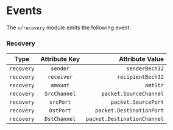 <!--
order: 4
title: "Recovery events"
parent:
  title: "recovery"
-->

# Events

The `x/recovery` module emits the following event:

### Recovery
| Type       | Attribute Key    | Attribute Value     |
| ---------- | :---------------:| -----------------:  |
| `recovery` | `sender`         | `senderBech32`      |
| `recovery` | `receiver`       | `recipientBech32`   |
| `recovery` | `amount`       | `amtStr`   |
| `recovery` | `SrcChannel`       | `packet.SourceChannel`   |
| `recovery` | `srcPort`       | `packet.SourcePort`   |
| `recovery` | `DstPort`       | `packet.DestinationPort`   |
| `recovery` | `DstChannel`       | `packet.DestinationChannel`   |

